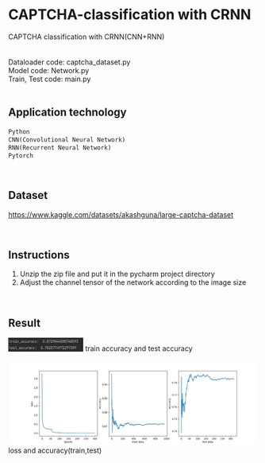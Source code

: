 # CAPTCHA-classification with CRNN
CAPTCHA classification with CRNN(CNN+RNN)<br/>
<br/><br/>
Dataloader code: captcha_dataset.py<br/>
Model code: Network.py<br/>
Train, Test code: main.py<br/>
<br/>

## Application technology
```
Python  
CNN(Convolutional Neural Network)
RNN(Recurrent Neural Network)  
Pytorch  
```
<br/>

## Dataset 
https://www.kaggle.com/datasets/akashguna/large-captcha-dataset

<br/>

## Instructions
1. Unzip the zip file and put it in the pycharm project directory<br/>
2. Adjust the channel tensor of the network according to the image size

<br/>

## Result

<img src = "./loss_acc.png" width="30%"> 
train accuracy and test accuracy

<br/>
<br/>

<img src = "./loss_acc_plot.png"> 
loss and accuracy(train,test)
